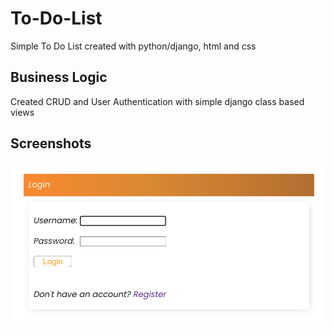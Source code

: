 # To-Do-List
Simple To Do List created with python/django, html and css

## Business Logic
Created CRUD and User Authentication with simple django class based views

## Screenshots
![Alt text](./images_github_readme/logowanie.png?raw=true)

